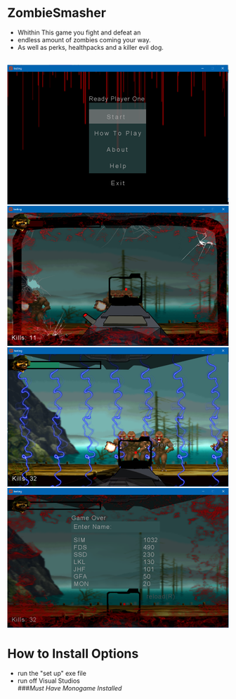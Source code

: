 # ZombieSmasher</br>

- Whithin This game you fight and defeat an </br> 
- endless amount of zombies coming your way. </br>  
- As well as perks, healthpacks and a killer evil dog.</br></br>

![ZombieSmasher](https://github.com/SimonGebremichael/ZombieSmasher/blob/master/First/pic1.PNG)<br>
![ZombieSmasher](https://github.com/SimonGebremichael/ZombieSmasher/blob/master/First/pic2.PNG)<br>
![ZombieSmasher](https://github.com/SimonGebremichael/ZombieSmasher/blob/master/First/pic3.PNG)<br>
![ZombieSmasher](https://github.com/SimonGebremichael/ZombieSmasher/blob/master/First/pic4.PNG)<br>

# How to Install Options</br>
- run the "set up" exe file </br>
- run off Visual Studios</br>
###*Must Have Monogame Installed*

